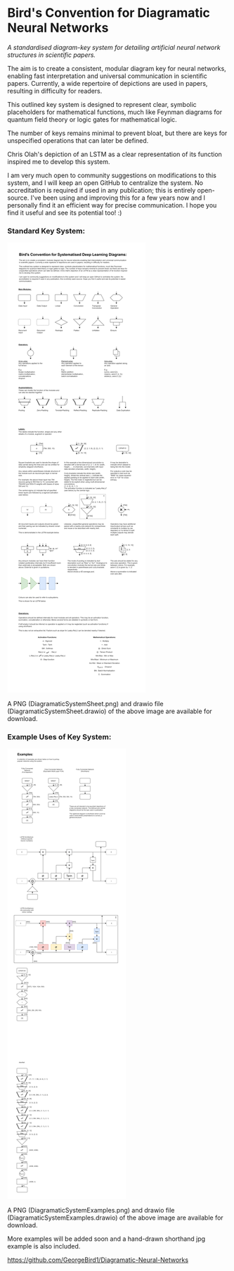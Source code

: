 # Bird's Convention for Diagramatic Neural Networks
<em>A standardised diagram-key system for detailing artificial neural network structures in scientific papers.</em>


The aim is to create a consistent, modular diagram key for neural networks, enabling fast interpretation and universal communication in scientific papers. Currently, a wide repertoire of depictions are used in papers, resulting in difficulty for readers.

This outlined key system is designed to represent clear, symbolic placeholders for mathematical functions, much like Feynman diagrams for quantum field theory or logic gates for mathematical logic.

The number of keys remains minimal to prevent bloat, but there are keys for unspecified operations that can later be defined.

Chris Olah's depiction of an LSTM as a clear representation of its function inspired me to develop this system.

I am very much open to community suggestions on modifications to this system, and I will keep an open GitHub to centralize the system. No accreditation is required if used in any publication; this is entirely open-source. I've been using and improving this for a few years now and I personally find it an efficient way for precise communication. I hope you find it useful and see its potential too! :)


### Standard Key System:

![Shows the basic key elements for constructing artificial neural networks in this system](https://github.com/GeorgeBird1/Diagramatic-Neural-Networks/blob/main/DiagramaticSystemSheet.png)

A PNG (DiagramaticSystemSheet.png) and drawio file (DiagramaticSystemSheet.drawio) of the above image are available for download.

### Example Uses of Key System:

![Shows several common architectures represented using this key system. ](https://github.com/GeorgeBird1/Diagramatic-Neural-Networks/blob/main/DiagramaticSystemExamples.png)

A PNG (DiagramaticSystemExamples.png) and drawio file (DiagramaticSystemExamples.drawio) of the above image are available for download.

More examples will be added soon and a hand-drawn shorthand jpg example is also included. 

https://github.com/GeorgeBird1/Diagramatic-Neural-Networks

